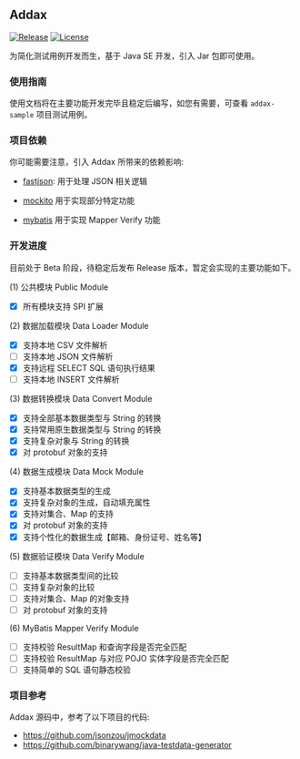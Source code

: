 ## Addax

[![Release](https://img.shields.io/github/v/release/jitwxs/addax.svg)](https://github.com/jitwxs/addax/releases)
[![License](https://img.shields.io/badge/License-Apache%202.0-blue.svg)](https://opensource.org/licenses/Apache-2.0)

为简化测试用例开发而生，基于 Java SE 开发，引入 Jar 包即可使用。

### 使用指南

使用文档将在主要功能开发完毕且稳定后编写，如您有需要，可查看 `addax-sample` 项目测试用例。

### 项目依赖

你可能需要注意，引入 Addax 所带来的依赖影响: 

- [fastjson](https://github.com/alibaba/fastjson): 用于处理 JSON 相关逻辑

- [mockito](https://github.com/mockito/mockito) 用于实现部分特定功能

- [mybatis](https://github.com/mybatis/mybatis-3) 用于实现 Mapper Verify 功能

### 开发进度

目前处于 Beta 阶段，待稳定后发布 Release 版本，暂定会实现的主要功能如下。

(1) 公共模块 Public Module

- [x] 所有模块支持 SPI 扩展

(2) 数据加载模块 Data Loader Module 

- [x] 支持本地 CSV 文件解析
- [ ] 支持本地 JSON 文件解析
- [x] 支持远程 SELECT SQL 语句执行结果
- [ ] 支持本地 INSERT 文件解析
  
(3) 数据转换模块 Data Convert Module

- [x] 支持全部基本数据类型与 String 的转换
- [x] 支持常用原生数据类型与 String 的转换
- [x] 支持复杂对象与 String 的转换
- [x] 对 protobuf 对象的支持

(4) 数据生成模块 Data Mock Module

- [x] 支持基本数据类型的生成
- [x] 支持复杂对象的生成，自动填充属性
- [x] 支持对集合、Map 的支持
- [x] 对 protobuf 对象的支持
- [x] 支持个性化的数据生成【邮箱、身份证号、姓名等】

(5) 数据验证模块 Data Verify Module

- [ ] 支持基本数据类型间的比较
- [ ] 支持复杂对象的比较
- [ ] 支持对集合、Map 的对象支持
- [ ] 对 protobuf 对象的支持

(6) MyBatis Mapper Verify Module

- [ ] 支持校验 ResultMap 和查询字段是否完全匹配
- [ ] 支持校验 ResultMap 与对应 POJO 实体字段是否完全匹配
- [ ] 支持简单的 SQL 语句静态校验

### 项目参考

Addax 源码中，参考了以下项目的代码:

- https://github.com/jsonzou/jmockdata
- https://github.com/binarywang/java-testdata-generator

